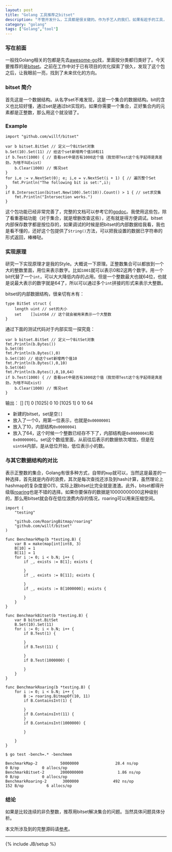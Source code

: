 ```yaml
---
layout: post
title: "Golang 工具推荐之bitset"
description: "不管开发什么，工具都是很关键的。作为手艺人的我们，如果有趁手的工具，那就是事倍功半。接下来我会写一系列文章，介绍我用过的Golang相关的开发包，不一定每个都是牛逼闪闪的，但都是我用过的趁手的工具。"
category: "golang"
tags: ["Golang","tool"]
---
```


### 写在前面

一般找Golang相关的包都是先去[awesome-go](http://awesome-go.com/)找，里面按分类都归类好了。今天要推荐的是[bitset](https://github.com/willf/bitset)。之前在工作中对于已有项目的优化探索了很久，发现了这个包之后，让我眼前一亮，找到了未来优化的方向。

### bitset 简介

首先这是一个数据结构。从名字set不难发现，这是一个集合的数据结构。bit的含义也比较好懂，通过set是通过bit实现的。如果你需要一个集合，正好集合内的元素都是正整数，那么用这个就没错了。

### Example

	import "github.com/willf/bitset"
	
	var b bitset.BitSet // 定义一个BitSet对象
	b.Set(10).Set(11) // 给这个set新增两个值10和11
	if b.Test(1000) { // 查看set中是否有1000这个值（我觉得Test这个名字起得是真差劲，为啥不叫Exist）
		b.Clear(1000) // 情况set
	}
	for i,e := v.NextSet(0); e; i,e = v.NextSet(i + 1) { // 遍历整个Set
	   fmt.Println("The following bit is set:",i);
	}
	if B.Intersection(bitset.New(100).Set(10)).Count() > 1 { // set求交集
		fmt.Println("Intersection works.")
	}
	
这个包功能已经非常完善了，完整的文档可以参考它的[godoc](https://godoc.org/github.com/willf/bitset)。我使用这些包，除了看重基础功能（对于集合，就是增删改查这些），还有就是得方便调试。bitset内部保存数字都是按位存的，如果调试的时候是把bitset的内部数据给我看，我也是看不懂的，还好这个包提供了`String()`方法，可以把我设置的数据已字符串的形式返回，棒棒哒。

### 实现原理

研究一下实现原理才是我的Style。大概说一下原理。正整数集合可以都放到一个大的整数里面，用位来表示数字。比如`1001`就可以表示0和2这两个数字。用一个bit代替了一个`int`，可以大大降低内存的占用。但是一个整数最大也就64位，也就是说最大表示的数字就是64了，所以可以通过多个`int`拼接的形式来表示大整数。

bitset的内部数据结构，很亲切有木有：

	type BitSet struct {
		length uint // set的大小
		set    []uint64 // 这个就会被用来表示一个大整数
	}
	
通过下面的测试代码对于内部实现一探究竟：

	var b bitset.BitSet // 定义一个BitSet对象
	fmt.Println(b.Bytes())
    b.Set(0)
    fmt.Println(b.Bytes(),0)
	b.Set(10) // 给这个set新增两个值10
    fmt.Println(b.Bytes(),0,10)
    b.Set(64)
	fmt.Println(b.Bytes(),0,10,64)
	if b.Test(1000) { // 查看set中是否有1000这个值（我觉得Test这个名字起得是真差劲，为啥不叫Exist）
		b.Clear(1000) // 情况set
	}
	
输出：
	[]
	[1] 0
	[1025] 0 10
	[1025 1] 0 10 64
	
+ 新建的bitset，set是空`[]`
+ 放入了一个0，用第一位表示，也就是`0x00000001`
+ 放入了10，内部结构`0x00000041`
+ 放入了64，这个时候一个整数已经存不下了，内部结构是`0x00000041`和`0x00000001`。set这个数组里面，从前往后表示的数据依次增加，但是在`uint64`内部，是从低位开始，低位表示小的数。

### 与其它数据结构的对比

表示正整数的集合，Golang有很多种方式，自带的`map`就可以，当然这是最差的一种选择，首先就是内存的浪费，其次是每次查找还涉及到hash计算，虽然理论上hashmap的复杂度是O(1)，实际上跟bitset比完全就是渣渣。此外，bitset都得升级版[roaring](github.com/RoaringBitmap/roaring)也是不错的选择。如果你要保存的数据是10000000000这种级别的，那么用bitset就会存在低位浪费内存的情况，roaring可以用来压缩空间。

	import (
		"testing"

		"github.com/RoaringBitmap/roaring"
		"github.com/willf/bitset"
	)

	func BenchmarkMap(b *testing.B) {
		var B = make(map[int]int8, 3)
		B[10] = 1
		B[11] = 1
		for i := 0; i < b.N; i++ {
			if _, exists := B[1]; exists {

			}
			if _, exists := B[11]; exists {

			}
			if _, exists := B[1000000]; exists {

			}
		}
	}

	func BenchmarkBitset(b *testing.B) {
		var B bitset.BitSet
		B.Set(10).Set(11)
		for i := 0; i < b.N; i++ {
			if B.Test(1) {

			}
			if B.Test(11) {

			}
			if B.Test(1000000) {

			}
		}
	}

	func BenchmarkRoaring(b *testing.B) {
		for i := 0; i < b.N; i++ {
			B := roaring.BitmapOf(10, 11)
			if B.ContainsInt(1) {

			}
			if B.ContainsInt(11) {
			}
			if B.ContainsInt(1000000) {

			}

		}
	}
	
	$ go test -bench=.* -benchmem 
	
	BenchmarkMap-2          50000000                28.4 ns/op             0 B/op          0 allocs/op
	BenchmarkBitset-2       2000000000               1.86 ns/op            0 B/op          0 allocs/op
	BenchmarkRoaring-2       3000000               492 ns/op             152 B/op          6 allocs/op
	
### 结论

如果是比较连续的非负整数，推荐用bitset解决集合的问题。当然具体问题具体分析。

本文所涉及到的完整源码请[参考](https://github.com/mnhkahn/go_code/tree/master/bitset)。


---

{% include JB/setup %}
